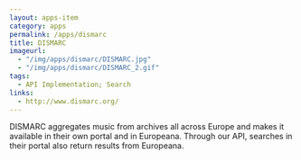 ```yaml
---
layout: apps-item
category: apps
permalink: /apps/dismarc
title: DISMARC
imageurl:
  - "/img/apps/dismarc/DISMARC.jpg"
  - "/img/apps/dismarc/DISMARC_2.gif"
tags:
  - API Implementation; Search
links:
  - http://www.dismarc.org/
---
```


DISMARC aggregates music from archives all across Europe and makes it available in their own portal and in Europeana. Through our API, searches in their portal also return results from Europeana.
